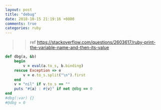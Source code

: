 ```yaml
---
layout: post
title: "debug"
date: 2018-10-15 21:19:16 +0800
comments: true
categories: ruby
---
```


>> ref https://stackoverflow.com/questions/2603617/ruby-print-the-variable-name-and-then-its-value

``` ruby
def dbg(a, &b)
    begin
        v = eval(a.to_s, b.binding)
    rescue Exception => e
        v = e.to_s.split("\n").first
    end
    v = "nil" if v.to_s == ""
    puts "#{a} : #{v}" if not @dbg == 0
end
#dbg(:var) {}
#@dbg = 0


```